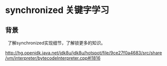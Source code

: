 # synchronized 关键字学习
## 背景
&nbsp;&nbsp;了解synchronized实现细节，了解锁更多的知识。


http://hg.openjdk.java.net/jdk8u/jdk8u/hotspot/file/9ce27f0a4683/src/share/vm/interpreter/bytecodeInterpreter.cpp#l1816